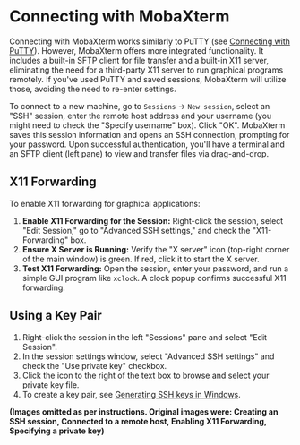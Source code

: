# Connecting with MobaXterm

Connecting with MobaXterm works similarly to PuTTY (see [Connecting with PuTTY](Connecting_with_PuTTY)). However, MobaXterm offers more integrated functionality. It includes a built-in SFTP client for file transfer and a built-in X11 server, eliminating the need for a third-party X11 server to run graphical programs remotely.  If you've used PuTTY and saved sessions, MobaXterm will utilize those, avoiding the need to re-enter settings.


To connect to a new machine, go to `Sessions` -> `New session`, select an "SSH" session, enter the remote host address and your username (you might need to check the "Specify username" box). Click "OK". MobaXterm saves this session information and opens an SSH connection, prompting for your password.  Upon successful authentication, you'll have a terminal and an SFTP client (left pane) to view and transfer files via drag-and-drop.


## X11 Forwarding

To enable X11 forwarding for graphical applications:

1.  **Enable X11 Forwarding for the Session:** Right-click the session, select "Edit Session," go to "Advanced SSH settings," and check the "X11-Forwarding" box.
2.  **Ensure X Server is Running:** Verify the "X server" icon (top-right corner of the main window) is green. If red, click it to start the X server.
3.  **Test X11 Forwarding:** Open the session, enter your password, and run a simple GUI program like `xclock`. A clock popup confirms successful X11 forwarding.


## Using a Key Pair

1. Right-click the session in the left "Sessions" pane and select "Edit Session".
2. In the session settings window, select "Advanced SSH settings" and check the "Use private key" checkbox.
3. Click the icon to the right of the text box to browse and select your private key file.
4. To create a key pair, see [Generating SSH keys in Windows](Generating_SSH_keys_in_Windows).


**(Images omitted as per instructions.  Original images were: Creating an SSH session, Connected to a remote host, Enabling X11 Forwarding, Specifying a private key)**
